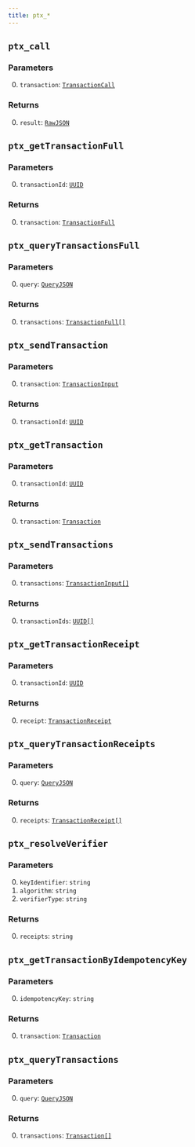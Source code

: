 ```yaml
---
title: ptx_*
---
```

## `ptx_call`

### Parameters

0. `transaction`: [`TransactionCall`](../types/transactioncall.md#transactioncall)

### Returns

0. `result`: [`RawJSON`](../types/simpletypes.md#rawjson)

## `ptx_getTransactionFull`

### Parameters

0. `transactionId`: [`UUID`](../types/simpletypes.md#uuid)

### Returns

0. `transaction`: [`TransactionFull`](../types/transactionfull.md#transactionfull)

## `ptx_queryTransactionsFull`

### Parameters

0. `query`: [`QueryJSON`](../types/queryjson.md#queryjson)

### Returns

0. `transactions`: [`TransactionFull[]`](../types/transactionfull.md#transactionfull)

## `ptx_sendTransaction`

### Parameters

0. `transaction`: [`TransactionInput`](../types/transactioninput.md#transactioninput)

### Returns

0. `transactionId`: [`UUID`](../types/simpletypes.md#uuid)

## `ptx_getTransaction`

### Parameters

0. `transactionId`: [`UUID`](../types/simpletypes.md#uuid)

### Returns

0. `transaction`: [`Transaction`](../types/transaction.md#transaction)

## `ptx_sendTransactions`

### Parameters

0. `transactions`: [`TransactionInput[]`](../types/transactioninput.md#transactioninput)

### Returns

0. `transactionIds`: [`UUID[]`](../types/simpletypes.md#uuid)

## `ptx_getTransactionReceipt`

### Parameters

0. `transactionId`: [`UUID`](../types/simpletypes.md#uuid)

### Returns

0. `receipt`: [`TransactionReceipt`](../types/transactionreceipt.md#transactionreceipt)

## `ptx_queryTransactionReceipts`

### Parameters

0. `query`: [`QueryJSON`](../types/queryjson.md#queryjson)

### Returns

0. `receipts`: [`TransactionReceipt[]`](../types/transactionreceipt.md#transactionreceipt)

## `ptx_resolveVerifier`

### Parameters

0. `keyIdentifier`: `string`
1. `algorithm`: `string`
2. `verifierType`: `string`

### Returns

0. `receipts`: `string`

## `ptx_getTransactionByIdempotencyKey`

### Parameters

0. `idempotencyKey`: `string`

### Returns

0. `transaction`: [`Transaction`](../types/transaction.md#transaction)

## `ptx_queryTransactions`

### Parameters

0. `query`: [`QueryJSON`](../types/queryjson.md#queryjson)

### Returns

0. `transactions`: [`Transaction[]`](../types/transaction.md#transaction)

